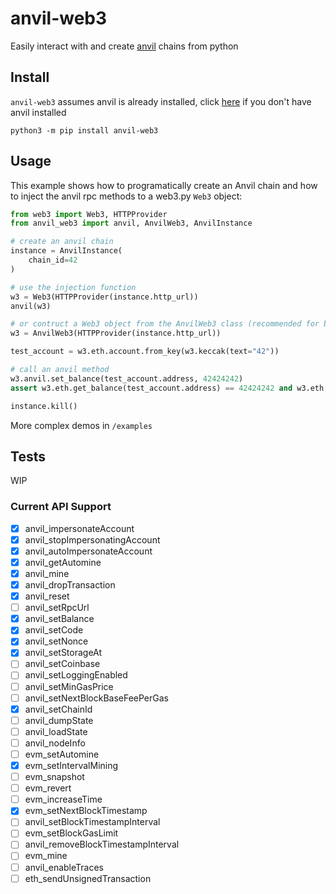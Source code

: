 # anvil-web3
Easily interact with and create [anvil](https://github.com/foundry-rs/foundry/tree/master/crates/anvil) chains from python

## Install
`anvil-web3` assumes anvil is already installed, click [here](https://book.getfoundry.sh/getting-started/installation) if you don't have anvil installed
```
python3 -m pip install anvil-web3
```

## Usage
This example shows how to programatically create an Anvil chain and how to inject the anvil rpc methods to a
web3.py `Web3` object:
```python
from web3 import Web3, HTTPProvider
from anvil_web3 import anvil, AnvilWeb3, AnvilInstance

# create an anvil chain
instance = AnvilInstance(
    chain_id=42
)

# use the injection function
w3 = Web3(HTTPProvider(instance.http_url))
anvil(w3)

# or contruct a Web3 object from the AnvilWeb3 class (recommended for better autocompletion support)
w3 = AnvilWeb3(HTTPProvider(instance.http_url))

test_account = w3.eth.account.from_key(w3.keccak(text="42"))

# call an anvil method
w3.anvil.set_balance(test_account.address, 42424242)
assert w3.eth.get_balance(test_account.address) == 42424242 and w3.eth.chain_id == 42

instance.kill()
```
More complex demos in `/examples`

## Tests
WIP

### Current API Support

- [x] anvil_impersonateAccount
- [x] anvil_stopImpersonatingAccount
- [x] anvil_autoImpersonateAccount
- [x] anvil_getAutomine
- [x] anvil_mine
- [x] anvil_dropTransaction
- [x] anvil_reset
- [ ] anvil_setRpcUrl
- [x] anvil_setBalance
- [x] anvil_setCode
- [x] anvil_setNonce
- [x] anvil_setStorageAt
- [ ] anvil_setCoinbase
- [ ] anvil_setLoggingEnabled
- [ ] anvil_setMinGasPrice
- [ ] anvil_setNextBlockBaseFeePerGas
- [x] anvil_setChainId
- [ ] anvil_dumpState
- [ ] anvil_loadState
- [ ] anvil_nodeInfo
- [ ] evm_setAutomine
- [x] evm_setIntervalMining
- [ ] evm_snapshot
- [ ] evm_revert
- [ ] evm_increaseTime
- [x] evm_setNextBlockTimestamp
- [ ] anvil_setBlockTimestampInterval
- [ ] evm_setBlockGasLimit
- [ ] anvil_removeBlockTimestampInterval
- [ ] evm_mine
- [ ] anvil_enableTraces
- [ ] eth_sendUnsignedTransaction
